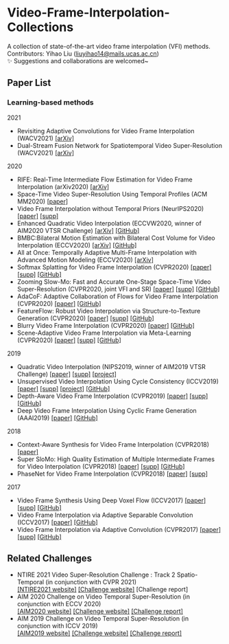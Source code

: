 # Video-Frame-Interpolation-Collections
A collection of state-of-the-art video frame interpolation (VFI) methods.  
Contributors: Yihao Liu (liuyihao14@mails.ucas.ac.cn)  
:sparkles: Suggestions and collaborations are welcomed~

## Paper List
### Learning-based methods

2021
- Revisiting Adaptive Convolutions for Video Frame Interpolation (WACV2021) [[arXiv]](https://arxiv.org/pdf/2011.01280.pdf)
- Dual-Stream Fusion Network for Spatiotemporal Video Super-Resolution (WACV2021) [[arXiv]](https://openaccess.thecvf.com/content/WACV2021/html/Tseng_Dual-Stream_Fusion_Network_for_Spatiotemporal_Video_Super-Resolution_WACV_2021_paper.html)

2020
- RIFE: Real-Time Intermediate Flow Estimation for Video Frame Interpolation (arXiv2020) [[arXiv]](https://arxiv.org/abs/2011.06294)
- Space-Time Video Super-Resolution Using Temporal Profiles (ACM MM2020) [[paper]](https://dl.acm.org/doi/abs/10.1145/3394171.3413667)
- Video Frame Interpolation without Temporal Priors (NeurIPS2020) [[paper]](https://proceedings.neurips.cc/paper/2020/file/9a11883317fde3aef2e2432a58c86779-Paper.pdf) [[supp]](https://proceedings.neurips.cc/paper/2020/hash/9a11883317fde3aef2e2432a58c86779-Abstract.html)
- Enhanced Quadratic Video Interpolation (ECCVW2020, winner of AIM2020 VTSR Challenge) [[arXiv]](https://arxiv.org/pdf/2009.04642.pdf) [[GitHub]](https://github.com/lyh-18/EQVI)  
- BMBC:Bilateral Motion Estimation with Bilateral Cost Volume for Video Interpolation (ECCV2020) [[arXiv]](https://arxiv.org/abs/2007.12622) [[GitHub]](https://github.com/JunHeum/BMBC)
- All at Once: Temporally Adaptive Multi-Frame Interpolation with Advanced Motion Modeling (ECCV2020) [[arXiv]](https://arxiv.org/abs/2007.11762)
- Softmax Splatting for Video Frame Interpolation (CVPR2020) [[paper]](https://openaccess.thecvf.com/content_CVPR_2020/papers/Niklaus_Softmax_Splatting_for_Video_Frame_Interpolation_CVPR_2020_paper.pdf) [[supp]](https://openaccess.thecvf.com/content_CVPR_2020/html/Niklaus_Softmax_Splatting_for_Video_Frame_Interpolation_CVPR_2020_paper.html) [[GitHub]](https://github.com/sniklaus/softmax-splatting)
- Zooming Slow-Mo: Fast and Accurate One-Stage Space-Time Video Super-Resolution (CVPR2020, joint VFI and SR) [[paper]](https://openaccess.thecvf.com/content_CVPR_2020/papers/Xiang_Zooming_Slow-Mo_Fast_and_Accurate_One-Stage_Space-Time_Video_Super-Resolution_CVPR_2020_paper.pdf) [[supp]](https://openaccess.thecvf.com/content_CVPR_2020/html/Xiang_Zooming_Slow-Mo_Fast_and_Accurate_One-Stage_Space-Time_Video_Super-Resolution_CVPR_2020_paper.html) [[GitHub]](https://github.com/Mukosame/Zooming-Slow-Mo-CVPR-2020)
- AdaCoF: Adaptive Collaboration of Flows for Video Frame Interpolation (CVPR2020) [[paper]](https://openaccess.thecvf.com/content_CVPR_2020/papers/Lee_AdaCoF_Adaptive_Collaboration_of_Flows_for_Video_Frame_Interpolation_CVPR_2020_paper.pdf) [[GitHub]](https://github.com/HyeongminLEE/AdaCoF-pytorch)
- FeatureFlow: Robust Video Interpolation via Structure-to-Texture Generation (CVPR2020) [[paper]](https://openaccess.thecvf.com/content_CVPR_2020/papers/Gui_FeatureFlow_Robust_Video_Interpolation_via_Structure-to-Texture_Generation_CVPR_2020_paper.pdf) [[supp]](https://openaccess.thecvf.com/content_CVPR_2020/html/Gui_FeatureFlow_Robust_Video_Interpolation_via_Structure-to-Texture_Generation_CVPR_2020_paper.html) [[GitHub]](https://github.com/CM-BF/FeatureFlow)
- Blurry Video Frame Interpolation (CVPR2020) [[paper]](https://openaccess.thecvf.com/content_CVPR_2020/papers/Shen_Blurry_Video_Frame_Interpolation_CVPR_2020_paper.pdf) [[GitHub]](https://github.com/laomao0/BIN)
- Scene-Adaptive Video Frame Interpolation via Meta-Learning (CVPR2020) [[paper]](https://openaccess.thecvf.com/content_CVPR_2020/papers/Choi_Scene-Adaptive_Video_Frame_Interpolation_via_Meta-Learning_CVPR_2020_paper.pdf) [[supp]](https://openaccess.thecvf.com/content_CVPR_2020/html/Choi_Scene-Adaptive_Video_Frame_Interpolation_via_Meta-Learning_CVPR_2020_paper.html) [[GitHub]](https://github.com/myungsub/meta-interpolation)

2019
- Quadratic Video Interpolation (NIPS2019, winner of AIM2019 VTSR Challenge) [[paper]](http://papers.nips.cc/paper/8442-quadratic-video-interpolation.pdf) [[supp]](http://papers.nips.cc/paper/8442-quadratic-video-interpolation) [[project]](https://sites.google.com/view/xiangyuxu/qvi_nips19)
- Unsupervised Video Interpolation Using Cycle Consistency (ICCV2019) [[paper]](https://openaccess.thecvf.com/content_ICCV_2019/papers/Reda_Unsupervised_Video_Interpolation_Using_Cycle_Consistency_ICCV_2019_paper.pdf) [[supp]](https://openaccess.thecvf.com/content_ICCV_2019/supplemental/Reda_Unsupervised_Video_Interpolation_ICCV_2019_supplemental.pdf) [[project]](https://nv-adlr.github.io/publication/2019-UnsupervisedVideoInterpolation) [[GitHub]](https://github.com/NVIDIA/unsupervised-video-interpolation)
- Depth-Aware Video Frame Interpolation (CVPR2019) [[paper]](https://openaccess.thecvf.com/content_CVPR_2019/papers/Bao_Depth-Aware_Video_Frame_Interpolation_CVPR_2019_paper.pdf) [[supp]](https://openaccess.thecvf.com/content_CVPR_2019/html/Bao_Depth-Aware_Video_Frame_Interpolation_CVPR_2019_paper.html) [[GitHub]](https://github.com/baowenbo/DAIN)
- Deep Video Frame Interpolation Using Cyclic Frame Generation (AAAI2019) [[paper]](https://www.aaai.org/ojs/index.php/AAAI/article/view/4905) [[GitHub]](https://github.com/alex04072000/CyclicGen)

2018
- Context-Aware Synthesis for Video Frame Interpolation (CVPR2018) [[paper]](https://openaccess.thecvf.com/content_cvpr_2018/papers/Niklaus_Context-Aware_Synthesis_for_CVPR_2018_paper.pdf)
- Super SloMo: High Quality Estimation of Multiple Intermediate Frames for Video Interpolation (CVPR2018) [[paper]](https://openaccess.thecvf.com/content_cvpr_2018/papers/Jiang_Super_SloMo_High_CVPR_2018_paper.pdf) [[supp]](https://openaccess.thecvf.com/content_cvpr_2018/html/Jiang_Super_SloMo_High_CVPR_2018_paper.html) [[GitHub]](https://github.com/avinashpaliwal/Super-SloMo)
- PhaseNet for Video Frame Interpolation (CVPR2018) [[paper]](https://openaccess.thecvf.com/content_cvpr_2018/papers/Meyer_PhaseNet_for_Video_CVPR_2018_paper.pdf) [[supp]](https://openaccess.thecvf.com/content_cvpr_2018/Supplemental/1790-supp.pdf)


2017
- Video Frame Synthesis Using Deep Voxel Flow (ICCV2017) [[paper]](https://openaccess.thecvf.com/content_ICCV_2017/papers/Liu_Video_Frame_Synthesis_ICCV_2017_paper.pdf) [[supp]](https://openaccess.thecvf.com/content_iccv_2017/html/Liu_Video_Frame_Synthesis_ICCV_2017_paper.html) [[GitHub]](https://github.com/liuziwei7/voxel-flow)
- Video Frame Interpolation via Adaptive Separable Convolution (ICCV2017) [[paper]](https://openaccess.thecvf.com/content_ICCV_2017/papers/Niklaus_Video_Frame_Interpolation_ICCV_2017_paper.pdf) [[GitHub]](https://github.com/sniklaus/sepconv-slomo)
- Video Frame Interpolation via Adaptive Convolution (CVPR2017) [[paper]](https://openaccess.thecvf.com/content_cvpr_2017/papers/Niklaus_Video_Frame_Interpolation_CVPR_2017_paper.pdf) [[supp]](https://openaccess.thecvf.com/content_cvpr_2017/html/Niklaus_Video_Frame_Interpolation_CVPR_2017_paper.html) [[GitHub]](https://github.com/sniklaus/sepconv-slomo)



## Related Challenges
- NTIRE 2021 Video Super-Resolution Challenge : Track 2 Spatio-Temporal (in conjunction with CVPR 2021)  
[[NTIRE2021 website]](https://data.vision.ee.ethz.ch/cvl/ntire21/) [[Challenge website]](https://competitions.codalab.org/competitions/28072) [Challenge report]
- AIM 2020 Challenge on Video Temporal Super-Resolution (in conjunction with ECCV 2020)  
[[AIM2020 website]](https://data.vision.ee.ethz.ch/cvl/aim20/) [[Challenge website]](https://competitions.codalab.org/competitions/24584)  [[Challenge report]](https://arxiv.org/abs/2009.12987)
- AIM 2019 Challenge on Video Temporal Super-Resolution (in conjunction with ICCV 2019)  
[[AIM2019 website]](https://data.vision.ee.ethz.ch/cvl/aim19/) [[Challenge website]](https://competitions.codalab.org/competitions/20244)  [[Challenge report]](https://ieeexplore.ieee.org/abstract/document/9022180)
